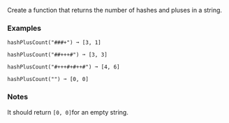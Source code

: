Create a function that returns the number of hashes and pluses in a string.


### Examples ###
    hashPlusCount("###+") ➞ [3, 1]

    hashPlusCount("##+++#") ➞ [3, 3]

    hashPlusCount("#+++#+#++#") ➞ [4, 6]

    hashPlusCount("") ➞ [0, 0]


### Notes ###
It should return `[0, 0]`for an empty string.